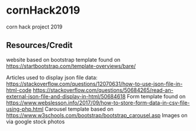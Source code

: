 # cornHack2019
corn hack project 2019 
## Resources/Credit
website based on bootstrap template found on https://startbootstrap.com/template-overviews/bare/

Articles used to display json file data:
https://stackoverflow.com/questions/12070631/how-to-use-json-file-in-html-code
https://stackoverflow.com/questions/50684265/read-an-external-json-file-and-display-in-html/50684618
Form template found on https://www.webslesson.info/2017/09/how-to-store-form-data-in-csv-file-using-php.html
Carousel template based on https://www.w3schools.com/bootstrap/bootstrap_carousel.asp
Images on via google stock photos